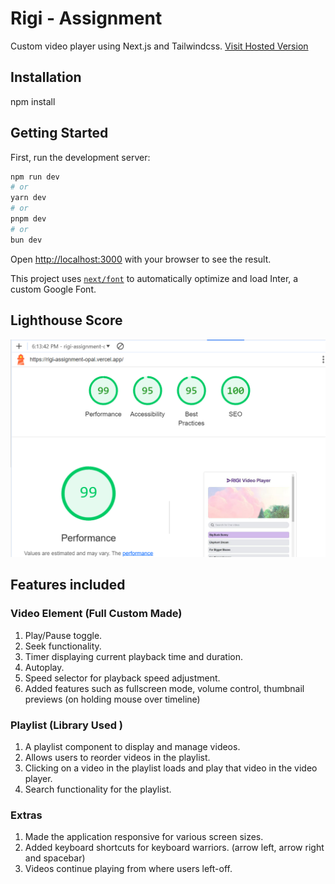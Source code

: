 # Rigi - Assignment

Custom video player using Next.js and Tailwindcss.
[Visit Hosted Version][vercel]

[vercel]: https://rigi-assignment-opal.vercel.app/ "Vercel"

## Installation

npm install

## Getting Started

First, run the development server:

```bash
npm run dev
# or
yarn dev
# or
pnpm dev
# or
bun dev
```

Open [http://localhost:3000](http://localhost:3000) with your browser to see the result.

This project uses [`next/font`](https://nextjs.org/docs/basic-features/font-optimization) to automatically optimize and load Inter, a custom Google Font.

## Lighthouse Score

![Screenshot 1](/public/assets/screenshots/lighthouseScore.png)

## Features included

### Video Element (Full Custom Made)

1. Play/Pause toggle.
2. Seek functionality.
3. Timer displaying current playback time and duration.
4. Autoplay.
5. Speed selector for playback speed adjustment.
6. Added features such as fullscreen mode, volume control, thumbnail previews (on holding mouse over timeline)

### Playlist (Library Used )

1.  A playlist component to display and manage videos.
2.  Allows users to reorder videos in the playlist.
3.  Clicking on a video in the playlist loads and play that video in the video player.
4.  Search functionality for the playlist.

### Extras

1. Made the application responsive for various screen sizes.
2. Added keyboard shortcuts for keyboard warriors. (arrow left, arrow right and spacebar)
3. Videos continue playing from where users left-off.
